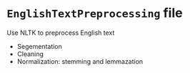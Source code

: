 # `EnglishTextPreprocessing` file

Use NLTK to preprocess English text
- Segementation 
- Cleaning
- Normalization: stemming and lemmazation